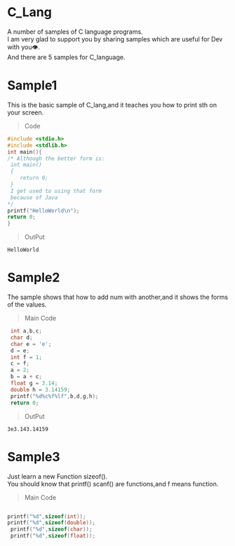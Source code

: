 # C_Lang
  A number of samples of C language programs.<br>
  I am very glad to support you by sharing samples which are useful for Dev with you👁.<br>
  And there are 5 samples for C_language.

# Sample1

This is the basic sample of C_lang,and it teaches you how to print sth on your screen.
  >Code
  ```c
  #include <stdio.h>
  #include <stdlib.h>
  int main(){
  /* Although the better form is:
   int main()
   {
      return 0;
   }
   I get used to using that form 
   because of Java
  */
  printf("HelloWorld\n");
  return 0;
  }
  ```
  >OutPut
  ```
  HelloWorld
  ```

# Sample2

The sample shows that how to add num with another,and it shows the forms of the values.
  >Main Code
  ```c
   int a,b,c; 
   char d; 
   char e = 'e'; 
   d = e; 
   int f = 1; 
   c = f; 
   a = 2; 
   b = a + c; 
   float g = 3.14; 
   double h = 3.14159; 
   printf("%d%c%f%lf",b,d,g,h); 
   return 0;
  ```
  >OutPut
  ```
  3e3.143.14159
  ```

# Sample3

Just learn a new Function sizeof().<br> You should know that printf() scanf() are functions,and f means function.
  >Main Code
  ```c
  
  printf("%d",sizeof(int)); 
  printf("%d",sizeof(double)); 
   printf("%d",sizeof(char)); 
   printf("%d",sizeof(float)); 
 ```
